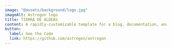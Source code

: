 ```yaml
---
image: "@assets/background/logo.jpg"
imageAlt: Astrogon logo
title: TIERRA DE ALDEAS
content: A rapidly-customizable template for a blog, documentation, and more.
button:
  label: See the Code
  link: https://github.com/astrogon/astrogon
---
```

